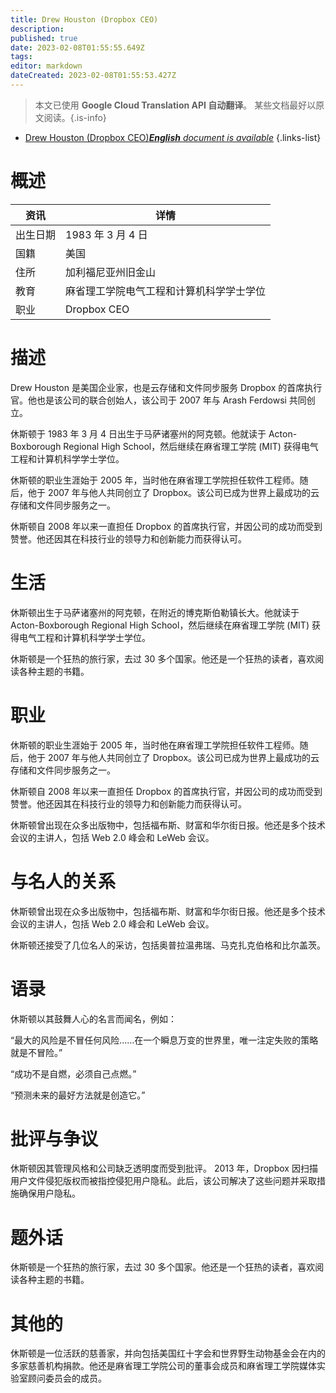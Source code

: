 ```yaml
---
title: Drew Houston (Dropbox CEO)
description: 
published: true
date: 2023-02-08T01:55:55.649Z
tags: 
editor: markdown
dateCreated: 2023-02-08T01:55:53.427Z
---
```


> 本文已使用 **Google Cloud Translation API 自动翻译**。
某些文档最好以原文阅读。{.is-info}



- [Drew Houston (Dropbox CEO)***English** document is available*](/en/Knowledge-base/Dictionary/Person/drew-houston-dropbox-ceo)
{.links-list}


# 概述

|资讯 |详情 |
| ---------- | ------ |
|出生日期 | 1983 年 3 月 4 日 |
|国籍 |美国 |
|住所 |加利福尼亚州旧金山 |
|教育 |麻省理工学院电气工程和计算机科学学士学位 |
|职业 | Dropbox CEO |

# 描述

Drew Houston 是美国企业家，也是云存储和文件同步服务 Dropbox 的首席执行官。他也是该公司的联合创始人，该公司于 2007 年与 Arash Ferdowsi 共同创立。

休斯顿于 1983 年 3 月 4 日出生于马萨诸塞州的阿克顿。他就读于 Acton-Boxborough Regional High School，然后继续在麻省理工学院 (MIT) 获得电气工程和计算机科学学士学位。

休斯顿的职业生涯始于 2005 年，当时他在麻省理工学院担任软件工程师。随后，他于 2007 年与他人共同创立了 Dropbox。该公司已成为世界上最成功的云存储和文件同步服务之一。

休斯顿自 2008 年以来一直担任 Dropbox 的首席执行官，并因公司的成功而受到赞誉。他还因其在科技行业的领导力和创新能力而获得认可。

# 生活

休斯顿出生于马萨诸塞州的阿克顿，在附近的博克斯伯勒镇长大。他就读于 Acton-Boxborough Regional High School，然后继续在麻省理工学院 (MIT) 获得电气工程和计算机科学学士学位。

休斯顿是一个狂热的旅行家，去过 30 多个国家。他还是一个狂热的读者，喜欢阅读各种主题的书籍。

# 职业

休斯顿的职业生涯始于 2005 年，当时他在麻省理工学院担任软件工程师。随后，他于 2007 年与他人共同创立了 Dropbox。该公司已成为世界上最成功的云存储和文件同步服务之一。

休斯顿自 2008 年以来一直担任 Dropbox 的首席执行官，并因公司的成功而受到赞誉。他还因其在科技行业的领导力和创新能力而获得认可。

休斯顿曾出现在众多出版物中，包括福布斯、财富和华尔街日报。他还是多个技术会议的主讲人，包括 Web 2.0 峰会和 LeWeb 会议。

# 与名人的关系

休斯顿曾出现在众多出版物中，包括福布斯、财富和华尔街日报。他还是多个技术会议的主讲人，包括 Web 2.0 峰会和 LeWeb 会议。

休斯顿还接受了几位名人的采访，包括奥普拉温弗瑞、马克扎克伯格和比尔盖茨。

# 语录

休斯顿以其鼓舞人心的名言而闻名，例如：

“最大的风险是不冒任何风险……在一个瞬息万变的世界里，唯一注定失败的策略就是不冒险。”

“成功不是自燃，必须自己点燃。”

“预测未来的最好方法就是创造它。”

# 批评与争议

休斯顿因其管理风格和公司缺乏透明度而受到批评。 2013 年，Dropbox 因扫描用户文件侵犯版权而被指控侵犯用户隐私。此后，该公司解决了这些问题并采取措施确保用户隐私。

# 题外话

休斯顿是一个狂热的旅行家，去过 30 多个国家。他还是一个狂热的读者，喜欢阅读各种主题的书籍。

# 其他的

休斯顿是一位活跃的慈善家，并向包括美国红十字会和世界野生动物基金会在内的多家慈善机构捐款。他还是麻省理工学院公司的董事会成员和麻省理工学院媒体实验室顾问委员会的成员。